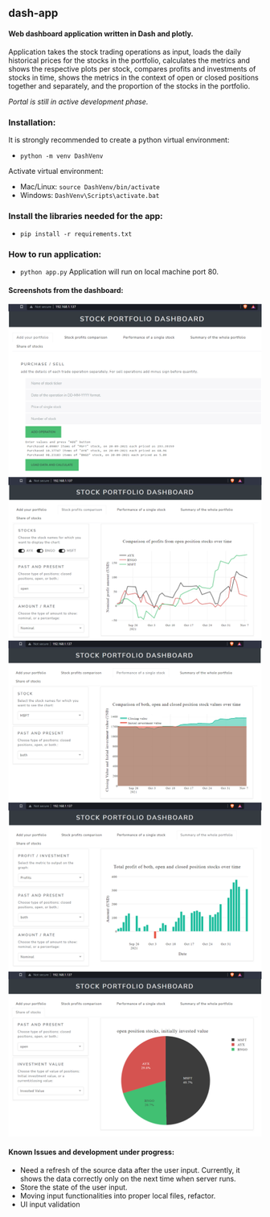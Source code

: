 ## dash-app
#### Web dashboard application written in Dash and plotly.

Application takes the stock trading operations as input, loads the daily historical prices for the stocks in the portfolio, 
calculates the metrics and shows the respective plots per stock, compares profits and investments of stocks in time, 
shows the metrics in the context of open or closed positions together and separately, and the proportion of the stocks in the portfolio.

*Portal is still in active development phase.*

### Installation:
It is strongly recommended to create a python virtual environment: 
* ```python -m venv DashVenv```

Activate virtual environment:
* Mac/Linux: ```source DashVenv/bin/activate```
* Windows: ```DashVenv\Scripts\activate.bat```

### Install the libraries needed for the app:
* ```pip install -r requirements.txt```

### How to run application:
* ```python app.py```
Application will run on local machine port 80.

#### Screenshots from the dashboard:
![image 1](/images/image1.png)
![image 2](/images/image2.png)
![image 3](/images/image3.png)
![image 4](/images/image4.png)
![image 5](/images/image5.png)


#### Known Issues and development under progress:
- Need a refresh of the source data after the user input. Currently, it shows the data correctly only on the next time when server runs.
- Store the state of the user input.
- Moving input functionalities into proper local files, refactor.
- UI input validation
